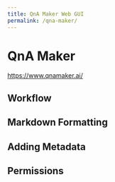 ```yaml
---
title: QnA Maker Web GUI
permalink: /qna-maker/
---
```


# QnA Maker

https://www.qnamaker.ai/

## Workflow

## Markdown Formatting

## Adding Metadata

## Permissions

